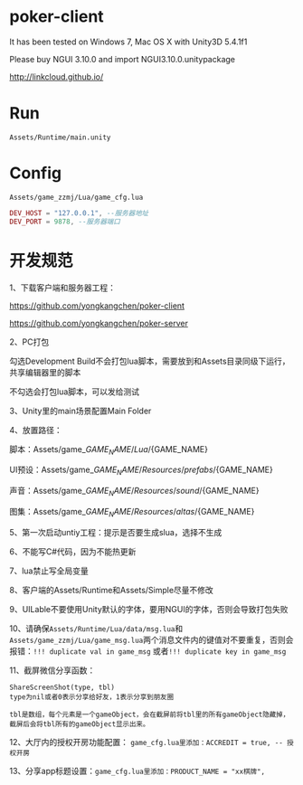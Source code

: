 # poker-client

It has been tested on Windows 7, Mac OS X with Unity3D 5.4.1f1

Please buy NGUI 3.10.0 and import NGUI3.10.0.unitypackage

http://linkcloud.github.io/

# Run
`Assets/Runtime/main.unity`

# Config
`Assets/game_zzmj/Lua/game_cfg.lua`

```lua
DEV_HOST = "127.0.0.1", --服务器地址
DEV_PORT = 9878, --服务器端口
```

# 开发规范
1、下载客户端和服务器工程： 

https://github.com/yongkangchen/poker-client

https://github.com/yongkangchen/poker-server

2、PC打包 

勾选Development Build不会打包lua脚本，需要放到和Assets目录同级下运行，共享编辑器里的脚本 

不勾选会打包lua脚本，可以发给测试 


3、Unity里的main场景配置Main Folder 

4、放置路径：

脚本：Assets/game_${GAME_NAME}/Lua/${GAME_NAME} 

UI预设：Assets/game_${GAME_NAME}/Resources/prefabs/${GAME_NAME} 

声音：Assets/game_${GAME_NAME}/Resources/sound/${GAME_NAME} 

图集：Assets/game_${GAME_NAME}/Resources/altas/${GAME_NAME} 

5、第一次启动untiy工程：提示是否要生成slua，选择不生成 

6、不能写C#代码，因为不能热更新 

7、lua禁止写全局变量 

8、客户端的Assets/Runtime和Assets/Simple尽量不修改 

9、UILable不要使用Unity默认的字体，要用NGUI的字体，否则会导致打包失败

10、请确保`Assets/Runtime/Lua/data/msg.lua`和`Assets/game_zzmj/Lua/game_msg.lua`两个消息文件内的键值对不要重复，否则会报错：`!!! duplicate val in game_msg` 或者`!!! duplicate key in game_msg`

11、截屏微信分享函数：
```
ShareScreenShot(type, tbl)
type为nil或者0表示分享给好友，1表示分享到朋友圈

tbl是数组，每个元素是一个gameObject，会在截屏前将tbl里的所有gameObject隐藏掉，截屏后会将tbl所有的gameObject显示出来。
```

12、大厅内的授权开房功能配置：
`game_cfg.lua里添加：ACCREDIT = true, -- 授权开房`

13、分享app标题设置：`game_cfg.lua里添加：PRODUCT_NAME = "xx棋牌",` 
